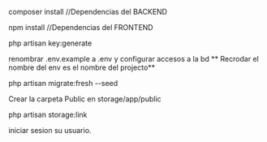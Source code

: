 composer install //Dependencias del BACKEND

npm install //Dependencias del FRONTEND

php artisan key:generate

renombrar .env.example a .env y configurar accesos a la bd ** Recrodar el nombre del env es el nombre del projecto**

php artisan migrate:fresh --seed 

Crear la carpeta Public en storage/app/public

php artisan storage:link

iniciar sesion su usuario.
